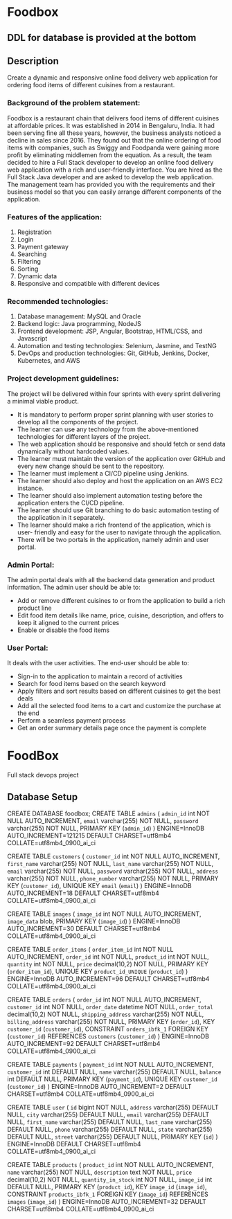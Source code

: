 # Foodbox

## DDL for database is provided at the bottom
## Description

Create a dynamic and responsive online food delivery web application for ordering food items of different cuisines from a restaurant.

### Background of the problem statement:

Foodbox is a restaurant chain that delivers food items of different cuisines at affordable prices. It was established in 2014 in Bengaluru, India. It had been serving fine all these years, however, the business analysts noticed a decline in sales since 2016. They found out that the online ordering of food items with companies, such as Swiggy and Foodpanda were gaining more profit by eliminating middlemen from the equation. As a result, the team decided to hire a Full Stack developer to develop an online food delivery web application with a rich and user-friendly interface.
You are hired as the Full Stack Java developer and are asked to develop the web application. The management team has provided you with the requirements and their business model so that you can easily arrange different components of the application.

### Features of the application:

1. Registration
2. Login
3. Payment gateway
4. Searching
5. Filtering
6. Sorting
7. Dynamic data
8. Responsive and compatible with different devices

### Recommended technologies:

1. Database management: MySQL and Oracle
2. Backend logic: Java programming, NodeJS
3. Frontend development: JSP, Angular, Bootstrap, HTML/CSS, and Javascript
4. Automation and testing technologies: Selenium, Jasmine, and TestNG
5. DevOps and production technologies: Git, GitHub, Jenkins, Docker, Kubernetes, and AWS

### Project development guidelines:

The project will be delivered within four sprints with every sprint delivering a minimal viable product.

- It is mandatory to perform proper sprint planning with user stories to develop all the components of the project.
- The learner can use any technology from the above-mentioned technologies for different layers of the project.
- The web application should be responsive and should fetch or send data dynamically without hardcoded values.
- The learner must maintain the version of the application over GitHub and every new change should be sent to the repository.
- The learner must implement a CI/CD pipeline using Jenkins.
- The learner should also deploy and host the application on an AWS EC2 instance.
- The learner should also implement automation testing before the application enters the CI/CD pipeline.
- The learner should use Git branching to do basic automation testing of the application in it separately.
- The learner should make a rich frontend of the application, which is user- friendly and easy for the user to navigate through the application.
- There will be two portals in the application, namely admin and user portal.

### Admin Portal:

The admin portal deals with all the backend data generation and product information. The admin user should be able to:

- Add or remove different cuisines to or from the application to build a rich product line
- Edit food item details like name, price, cuisine, description, and offers to keep it aligned to the current prices
- Enable or disable the food items

### User Portal:

It deals with the user activities. The end-user should be able to:

- Sign-in to the application to maintain a record of activities
- Search for food items based on the search keyword
- Apply filters and sort results based on different cuisines to get the best deals
- Add all the selected food items to a cart and customize the purchase at the end
- Perform a seamless payment process
- Get an order summary details page once the payment is complete

# FoodBox
Full stack devops project

## Database Setup
CREATE DATABASE foodbox;
CREATE TABLE `admins` (
  `admin_id` int NOT NULL AUTO_INCREMENT,
  `email` varchar(255) NOT NULL,
  `password` varchar(255) NOT NULL,
  PRIMARY KEY (`admin_id`)
) ENGINE=InnoDB AUTO_INCREMENT=121215 DEFAULT CHARSET=utf8mb4 COLLATE=utf8mb4_0900_ai_ci

CREATE TABLE `customers` (
  `customer_id` int NOT NULL AUTO_INCREMENT,
  `first_name` varchar(255) NOT NULL,
  `last_name` varchar(255) NOT NULL,
  `email` varchar(255) NOT NULL,
  `password` varchar(255) NOT NULL,
  `address` varchar(255) NOT NULL,
  `phone_number` varchar(255) NOT NULL,
  PRIMARY KEY (`customer_id`),
  UNIQUE KEY `email` (`email`)
) ENGINE=InnoDB AUTO_INCREMENT=18 DEFAULT CHARSET=utf8mb4 COLLATE=utf8mb4_0900_ai_ci

CREATE TABLE `images` (
  `image_id` int NOT NULL AUTO_INCREMENT,
  `image_data` blob,
  PRIMARY KEY (`image_id`)
) ENGINE=InnoDB AUTO_INCREMENT=30 DEFAULT CHARSET=utf8mb4 COLLATE=utf8mb4_0900_ai_ci

CREATE TABLE `order_items` (
  `order_item_id` int NOT NULL AUTO_INCREMENT,
  `order_id` int NOT NULL,
  `product_id` int NOT NULL,
  `quantity` int NOT NULL,
  `price` decimal(10,2) NOT NULL,
  PRIMARY KEY (`order_item_id`),
  UNIQUE KEY `product_id_UNIQUE` (`product_id`)
) ENGINE=InnoDB AUTO_INCREMENT=96 DEFAULT CHARSET=utf8mb4 COLLATE=utf8mb4_0900_ai_ci

CREATE TABLE `orders` (
  `order_id` int NOT NULL AUTO_INCREMENT,
  `customer_id` int NOT NULL,
  `order_date` datetime NOT NULL,
  `order_total` decimal(10,2) NOT NULL,
  `shipping_address` varchar(255) NOT NULL,
  `billing_address` varchar(255) NOT NULL,
  PRIMARY KEY (`order_id`),
  KEY `customer_id` (`customer_id`),
  CONSTRAINT `orders_ibfk_1` FOREIGN KEY (`customer_id`) REFERENCES `customers` (`customer_id`)
) ENGINE=InnoDB AUTO_INCREMENT=92 DEFAULT CHARSET=utf8mb4 COLLATE=utf8mb4_0900_ai_ci

CREATE TABLE `payments` (
  `payment_id` int NOT NULL AUTO_INCREMENT,
  `customer_id` int DEFAULT NULL,
  `name` varchar(255) DEFAULT NULL,
  `balance` int DEFAULT NULL,
  PRIMARY KEY (`payment_id`),
  UNIQUE KEY `customer_id` (`customer_id`)
) ENGINE=InnoDB AUTO_INCREMENT=2 DEFAULT CHARSET=utf8mb4 COLLATE=utf8mb4_0900_ai_ci

CREATE TABLE `user` (
  `id` bigint NOT NULL,
  `address` varchar(255) DEFAULT NULL,
  `city` varchar(255) DEFAULT NULL,
  `email` varchar(255) DEFAULT NULL,
  `first_name` varchar(255) DEFAULT NULL,
  `last_name` varchar(255) DEFAULT NULL,
  `phone` varchar(255) DEFAULT NULL,
  `state` varchar(255) DEFAULT NULL,
  `street` varchar(255) DEFAULT NULL,
  PRIMARY KEY (`id`)
) ENGINE=InnoDB DEFAULT CHARSET=utf8mb4 COLLATE=utf8mb4_0900_ai_ci

CREATE TABLE `products` (
  `product_id` int NOT NULL AUTO_INCREMENT,
  `name` varchar(255) NOT NULL,
  `description` text NOT NULL,
  `price` decimal(10,2) NOT NULL,
  `quantity_in_stock` int NOT NULL,
  `image_id` int DEFAULT NULL,
  PRIMARY KEY (`product_id`),
  KEY `image_id` (`image_id`),
  CONSTRAINT `products_ibfk_1` FOREIGN KEY (`image_id`) REFERENCES `images` (`image_id`)
) ENGINE=InnoDB AUTO_INCREMENT=32 DEFAULT CHARSET=utf8mb4 COLLATE=utf8mb4_0900_ai_ci
